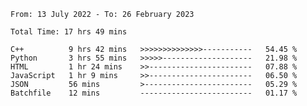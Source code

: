 <!--START_SECTION:waka-->

```text
From: 13 July 2022 - To: 26 February 2023

Total Time: 17 hrs 49 mins

C++          9 hrs 42 mins   >>>>>>>>>>>>>>-----------   54.45 %
Python       3 hrs 55 mins   >>>>>--------------------   21.98 %
HTML         1 hr 24 mins    >>-----------------------   07.88 %
JavaScript   1 hr 9 mins     >>-----------------------   06.50 %
JSON         56 mins         >------------------------   05.29 %
Batchfile    12 mins         -------------------------   01.17 %
```

<!--END_SECTION:waka-->

<!---
yvanlok/yvanlok is a ✨ special ✨ repository because its `README.md` (this file) appears on your GitHub profile.
You can click the Preview link to take a look at your changes.
--->
